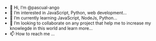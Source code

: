 - 👋 Hi, I’m @pascual-ango
- 👀 I’m interested in JavaScript, Python, web development...
- 🌱 I’m currently learning JavaScript, NodeJs, Python...
- 💞️ I’m looking to collaborate on any project that help me to increase my knowlegde in this world and learn more...
- 📫 How to reach me ...

<!---
pascual-ango/pascual-ango is a ✨ special ✨ repository because its `README.md` (this file) appears on your GitHub profile.
You can click the Preview link to take a look at your changes.
--->
